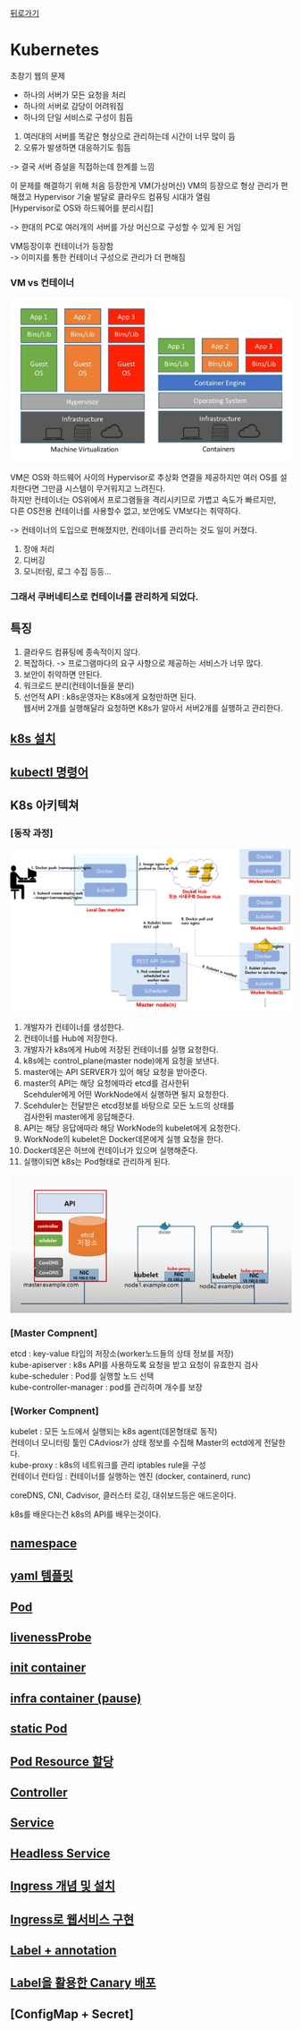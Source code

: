 [뒤로가기](../../README.md)<br>

# Kubernetes

초창기 웹의 문제

- 하나의 서버가 모든 요청을 처리
- 하나의 서버로 감당이 어려워짐
- 하나의 단일 서비스로 구성이 힘듬

1. 여러대의 서버를 똑같은 형상으로 관리하는데 시간이 너무 많이 듬<br>
2. 오류가 발생하면 대응하기도 힘듬<br>

-> 결국 서버 증설을 직접하는데 한계를 느낌

이 문제를 해결하기 위해 처음 등장한게 VM(가상머신)
VM의 등장으로 형상 관리가 편해졌고 Hypervisor 기술 발달로 클라우드 컴퓨팅 시대가 열림<br>
[Hypervisor로 OS와 하드웨어를 분리시킴]<br>

-> 한대의 PC로 여러개의 서버를 가상 머신으로 구성할 수 있게 된 거임<br>

VM등장이후 컨테이너가 등장함<br>
-> 이미지를 통한 컨테이너 구성으로 관리가 더 편해짐<br>

### VM vs 컨테이너

![img](../Img/VMvs%EC%BB%A8%ED%85%8C%EC%9D%B4%EB%84%88.png)

VM은 OS와 하드웨어 사이의 Hypervisor로 추상화 연결을 제공하지만 여러 OS를 설치한다면 그만큼 시스템이 무거워지고 느려진다.<br>
하지만 컨테이너는 OS위에서 프로그램들을 격리시키므로 가볍고 속도가 빠르지만, <br>다른 OS전용 컨테이너를 사용할수 없고, 보안에도 VM보다는 취약하다.<br>

-> 컨테이너의 도입으로 편해졌지만, 컨테이너를 관리하는 것도 일이 커졌다.<br>

1. 장애 처리
2. 디버깅
3. 모니터링, 로그 수집 등등...

### 그래서 쿠버네티스로 컨테이너를 관리하게 되었다.<br>

## 특징

1. 클라우드 컴퓨팅에 종속적이지 않다.
2. 복잡하다. -> 프로그램마다의 요구 사항으로 제공하는 서비스가 너무 많다.
3. 보안이 취약하면 안된다.
4. 워크로드 분리(컨테이너들을 분리)
5. 선언적 API : k8s운영자는 K8s에게 요청만하면 된다.<br>
   웹서버 2개를 실행해달라 요청하면 K8s가 알아서 서버2개를 실행하고 관리한다.

## [k8s 설치](../Document/k8s%20%EC%84%A4%EC%B9%98.md)

## [kubectl 명령어](../Document/kubectl%EB%AA%85%EB%A0%B9%EC%96%B4.md)

## K8s 아키텍쳐

### [동작 과정]

![img](../Img/k8s_66.png)<br>

1. 개발자가 컨테이너를 생성한다.
2. 컨테이너를 Hub에 저장한다.
3. 개발자가 k8s에게 Hub에 저장된 컨테이너를 실행 요청한다.
4. k8s에는 control_plane(master node)에게 요청을 보낸다.
5. master에는 API SERVER가 있어 해당 요청을 받아준다.
6. master의 API는 해당 요청에따라 etcd를 검사한뒤<br> Scehduler에게 어떤 WorkNode에서 실행하면 될지 요청한다.
7. Scehduler는 전달받은 etcd정보를 바탕으로 모든 노드의 상태를<br>검사한뒤 master에게 응답해준다.
8. API는 해당 응답에따라 해당 WorkNode의 kubelet에게 요청한다.
9. WorkNode의 kubelet은 Docker데몬에게 실행 요청을 한다.
10. Docker데몬은 허브에 컨테이너가 있으며 실행해준다.
11. 실행이되면 k8s는 Pod형태로 관리하게 된다.

![img](../Img/k8s_67.png)<br>

### [Master Compnent]

etcd : key-value 타입의 저장소(worker노드들의 상태 정보를 저장)<br>
kube-apiserver : k8s API를 사용하도록 요청을 받고 요청이 유효한지 검사<br>
kube-scheduler : Pod를 실행할 노드 선택<br>
kube-controller-manager : pod를 관리하며 개수를 보장<br>

### [Worker Compnent]

kubelet : 모든 노드에서 실행되는 k8s agent(데몬형태로 동작)<br>
컨테이너 모니터링 툴인 CAdviosr가 상태 정보를 수집해 Master의 ectd에게 전달한다.<br>
kube-proxy : k8s의 네트워크를 관리
iptables rule을 구성<br>
컨테이너 런타임 : 컨테이너를 실행하는 엔진
(docker, containerd, runc)<br>

coreDNS, CNI, Cadvisor, 클러스터 로깅,
대쉬보드등은 애드온이다.<br>

k8s를 배운다는건 k8s의 API를 배우는것이다.<br>

## [namespace](../Document/k8s_namespace.md)

## [yaml 템플릿](../Document/k8s_yaml.md)

## [Pod](../Document/k8s_Pod.md)

## [livenessProbe](../Document/k8s_livenessProbe.md)

## [init container](../Document/k8s_init%20container.md)

## [infra container (pause)](../Document/k8s_infra%20container.md)

## [static Pod](../Document/k8s_staticPod.md)

## [Pod Resource 할당](../Document/k8s_PodResource.md)

## [Controller](../Document/k8s_controller.md)

## [Service](../Document/k8s_service.md)

## [Headless Service](../Document/k8s_headlessService.md)

## [Ingress 개념 및 설치](../Document/k8s_ingress.md)

## [Ingress로 웹서비스 구현](../Document/k8s_ingress_WebServer.md)

## [Label + annotation](../Document/k8s_label%2Bannotation.md)

## [Label을 활용한 Canary 배포](../Document/k8s_%5Blabel%5Dcanary.md)

## [ConfigMap + Secret]
